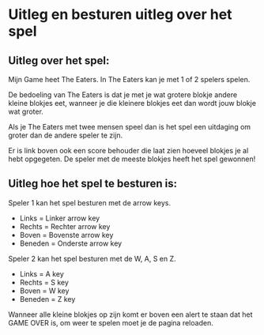 # Uitleg en besturen uitleg over het spel

## Uitleg over het spel:
Mijn Game heet The Eaters.
In The Eaters kan je met 1 of 2 spelers spelen.

De bedoeling van The Eaters is dat je met je wat grotere blokje andere kleine blokjes eet, wanneer je die kleinere blokjes eet dan wordt jouw blokje wat groter.

Als je The Eaters met twee mensen speel dan is het spel een uitdaging om groter dan de andere speler te zijn. 

Er is link boven ook een score behouder die laat zien hoeveel blokjes je al hebt opgegeten. De speler met de meeste blokjes heeft het spel gewonnen!

## Uitleg hoe het spel te besturen is:
Speler 1 kan het spel besturen met de arrow keys.
* Links = Linker arrow key
* Rechts = Rechter arrow key
* Boven = Bovenste arrow key
* Beneden = Onderste arrow key

Speler 2 kan het spel besturen met de W, A, S en Z.
* Links = A key
* Rechts = S key
* Boven = W key
* Beneden = Z key


Wanneer alle kleine blokjes op zijn komt er boven een alert te staan dat het GAME OVER is, om weer te spelen moet je de pagina reloaden.